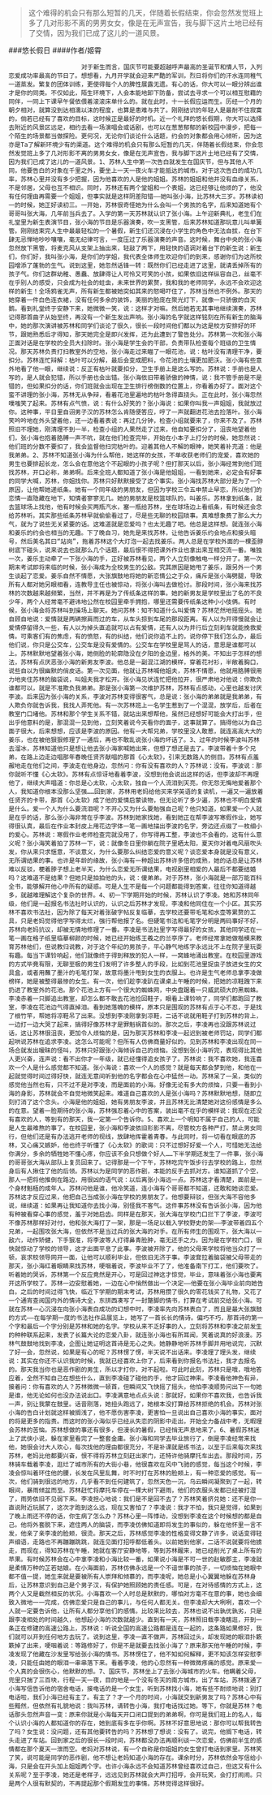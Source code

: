 > 这个难得的机会只有那么短暂的几天，伴随着长假结束，你会忽然发觉班上多了几对形影不离的男男女女，像是在无声宣告，我与脚下这片土地已经有了交情，因为我们已成了这儿的一道风景。

###悠长假日
####作者/姬霄

						对于新生而言，国庆节可能要超越呼声最高的圣诞节和情人节，入列恋爱成功率最高的节日了。想想看，九月开学就会迎来严酷的军训，烈日将你们的汗水连同稚气一道蒸发。繁复的团体训练，更使得每个人的脾性展露无遗。有心的话，你大可以一眼分辨出谁才是你的同类。不仅如此，陌生环境下，人会本能地卸下防备，尝试去寻求一个可以相互慰藉的同伴，一同上下课早午餐依偎着滚滚床单什么的。就在此时，十一长假应运而生。历经一个月的朝夕相对，就算没到达相濡以沫的程度，也算是患难与共了。刚刚结识的年轻人是最耐不住寂寞的，倘若已经有了喜欢的目标，这时候正是最好的时机。近一个礼拜的悠长假期，你大可以选择去附近的风景区远足，相约去看一场演唱会或话剧，也可以在葱葱郁郁的新校园中漫步，把每一个陌生的场景都当做探险。更何况，无论你们谈论什么话题，约会的对象都会用心倾听，因为这亦是Ta了解新环境少有的渠道。这个难得的机会只有那么短暂的几天，伴随着长假结束，你会忽然发觉班上多了几对形影不离的男男女女，像是在无声宣告，我与脚下这片土地已经有了交情，因为我们已成了这儿的一道风景。1、苏林人生中第一次告白就发生在国庆节，但与其他人不同，他要告白的对象在千里之外，要坐上一天一夜火车才能抵达的城市。对于这次告白的成功几率，苏林心里并没有多少把握，因为他喜欢的人是他的姐姐。苏林的姐姐和他并没有血缘关系，不是邻居，父母也互不相识。同时，苏林还有两个堂姐和一个表姐，这已经够让他烦的了，他没有任何理由再需要一个姐姐，但事实就是这样阴差阳错——她叫张小海，比苏林大三岁。苏林读初一的时候，她正好读初三。一开始，苏林很奇怪她为什么会叫一个男孩的名字，后来知道她有个哥哥叫张大海，几年前当兵去了。入学的第一天苏林就认识了张小海。上午迎新典礼，老生们在礼堂里为新生表演节目，张小海的节目是乐器演奏，吹一支黑管，后来苏林知道那玩意儿叫单簧管。刚刚结束完人生中最最轻松的一个暑假，新生们还沉浸在小学生的角色中无法自拔，在台下肆无忌惮地吵吵嚷嚷，毫无纪律可言，一度压过了乐器演奏的声音。这时候，舞台中央的张小海忽然放下黑管，将麦克风从支架上抽出来，轻敲了两下，用轻快的语调对着台下的新生说：新生们，你们好，我叫张小海，是你们的学姐，我代表全体师生欢迎你们的到来，感谢你们为这所校园增添了蓬勃的生气。说到这里，她忽然话锋一转：既然你们已经走进了这里，就请丢掉所有的孩子气。你们这群幼稚、愚蠢、放肆得让人可怜又可笑的小孩，如果依旧这样纵容自己，丝毫不在乎别人的感受，只会成为社会的蛀虫，未来世界的累赘，我和我的老师同学，永远不会欢迎这样的新生！全场鸦雀无声，所有新生都被她突如其来的怒喝吓住了，苏林当然也不例外。那天的她穿着一件白色连衣裙，没有任何多余的装饰，美丽的脸庞在聚光灯下，就像一只骄傲的白天鹅。看到礼堂终于安静下来，她微微一笑，说：这样才对嘛。然后她若无其事地继续演奏，苏林记得那首曲子从始至终，再没有一个新生发出声响。张小海的名字就这样铭刻在所有新生的脑海中，她的那次演讲被苏林和同学们谈论了很久，很长一段时间他们都以为这是校方安排好的环节，跟她熟悉后才得知，那天她完全是即兴发挥，还为此遭到了警告处分。苏林第一次和张小海正面对话是在学校的全员大扫除时。张小海是学生会的干部，负责带队检查每个班级的卫生情况。那天苏林负责打扫教室外的空地，张小海走过来瞄了一眼花池，说：枯叶没有清理干净，要扣分。苏林连忙辩解：枯叶可以分解，最后会变成肥料，令花池的土壤更加肥沃。张小海有些意外地看了他一眼，继续说：反正有枯叶就要扣分，卫生手册上是这么写的。苏林说：手册也是人写的，是人就会犯错，所以手册也会出错。张小海依旧带着骄傲的神情，说：我不管手册是不是错的，但如果扣分的话，你们班就会出现在卫生排行榜倒数的位置上，你看着办好了。面对这个蛮不讲理的张小海，苏林无从争辩，看着花池里遍地的枯叶急得直挠头。正在此时，张小海忽然噗嗤笑了起来。苏林有点气愤，说：有什么好笑的？张小海说：如果你叫我一声姐姐，我就放过你。这种事，平日里自诩男子汉的苏林怎么肯随便答应，哼了一声就翻进花池去捡落叶。张小海笑吟吟地在外头望着他，还一边看着表说：再过几分钟，检查小组就要来了，你来不及了。苏林照旧不理她，刚清理不到一半，检查小组的人果然走了过来，他自知要扣分了，沮丧地望着他们，张小海也抱着胳膊一声不吭，就在他们检查完毕，开始在小本子上打分的时候，她忽然说：他们班的分数不要扣了，我会监督他扫完枯叶的。迎着其他人不解的眼神，她笑着补充道：他是我弟弟。2、苏林不知道张小海为什么帮他，她这样的女孩，不单收获老师们的宠爱，喜欢她的男生也要排起长龙，怎么会在意他这个不起眼的小孩子呢？但打那天以后，张小海经常到他们班找苏林，开口必称，弟弟啊。后来全班人都知道了张小海是他姐姐，一看到她来，必定会有好事的同学大喊，苏林，你姐找你。苏林只好默默接受了这个事实。张小海找苏林大部分是为了一个原因，让他帮她递纸条。她有一个同年级的男朋友，但因为学校三令五申禁止早恋，所以他们的恋情一直隐藏在地下，知情者寥寥无几。她的男朋友是校篮球队的，叫姜乐。苏林拿到纸条，就去篮球场上找他，他有时候会买两瓶汽水，塞一瓶给苏林，坐在球场边上看纸条，有时候还会念给苏林听。其实那些纸条苏林早就偷偷看过了，尽是些无聊的校园琐事。真难想象费了那么大力气，就为了说些无关紧要的话。这难道就是恋爱吗？也太无趣了吧。他总是这样想。就连张小海和姜乐的约会也相当的无趣。下了晚自习，她先是来找苏林，让他告诉姜乐约会地点和接头暗号，然后美名其曰“站岗”，拖着苏林这个大灯泡一起去找姜乐。两人总是在学校外面的一棵歪脖树底下碰头，说来说去也就那么几个话题，最后恨不得把课外作业也拿出来互相交流一番。唯独一次，姜乐主动牵了一下张小海的手，正好被苏林看见，两个人立刻像触电一样分开了。第一次期末考试即将来临的时候，张小海成为全校男生的公敌。究其原因是她甩了姜乐，跟另外一个男生谈起了恋爱。姜乐自然不情愿，大张旗鼓地将她的新恋情公之于众，痛斥是张小海劈腿，导致所有人都对她另眼相看，连教导主任也被惊动，将张小海叫去做检讨。那段时间，张小海来找苏林的次数越来越频繁，当然，并不再是为了传纸条这样的事。她的新男友是学校里出了名的不良少年，两个人经常毫不避讳地公然在校园里牵手拥抱，哪里还需要传纸条这种小小伎俩。有时候，张小海会将苏林叫到操场上聊天。她问苏林：知不知道什么叫爱情？苏林茫然地摇摇头。她自顾自地说：爱情就是两辆擦肩而过的车，从车头掠到车尾的那段距离。有人以为开得慢就会让爱情停留得久一些，有人以为掉头直追就可以占有爱情，还有人以为并行后立刻刹车就能挽救爱情。可乘客们有的焦虑，有的愤怒，有的纠结，他们说你追不上的，说你停下我们怎么办，最后他们说，你只是公交车，公交车是没有爱情的。公交车在学校里是骂人的话，意思是谁都可以上。苏林默默地望着张小海，她侧脸的轮廓隐没在夕阳的金边里，格外的美。不知出于怎样的想法，苏林有点厌恶张小海的新男友李波。他总是一副混江湖的模样，穿着花衬衫，半敞着胸口，说些自以为很幽默的俏皮话。第一次见面，他就让苏林喊他姐夫，苏林不情愿，他就用胳膊很用力地夹住苏林的脑袋说，叫姐夫我才松开。张小海见状连忙把他拉开，很严肃地对他说：你欺负谁都可以，就是不准欺负我弟弟。那是张小海第一次维护苏林，苏林有点感动，心里也越发讨厌李波。后来因为张小海的关系，李波对苏林变得很客气，总是说：张小海的弟弟就是我弟弟，有人欺负你就告诉我，我找人弄死他。有一次苏林班上一名学生惹到了一个混混，放学后，后者在教室门口堵他。苏林和那个学生关系不错，就站出来想帮他，虽然已经想好可能会大打出手，但出乎他意料的是，那混混一见到他，立刻笑着说今天看你的面子，这事就算了。搞得他以为自己面子很大，后来想想，应该是李波的原因。他有一大帮兄弟，学校里没人敢惹，就连高高大大的姜乐，也在被他狠狠修理了一通后，再也不敢乱说张小海的坏话了。3、过年的时候李波叫苏林去溜冰，苏林知道他只是想让他去张小海家喊她出来，但想了想还是去了。李波带着十多个兄弟，在路上边走边唱那年春晚任贤齐献唱的那首《心太软》，引来无数路人的侧目。苏林有点羞赧地走在他们之间，李波走在他身边，忽然问：你有没有喜欢的人？苏林说：没有。李波说：那你就听不懂《心太软》。苏林有点惊讶地看着李波，没想到他会说出这样的话，但李波却不再理他了，继续大声唱道：你总是心太软，心太软，独自一个人流泪到天亮，你无怨无悔地爱着那个人，我知道你根本没那么坚强……回到家，苏林用老妈给他买来学英语的复读机，一遍又一遍放着任贤齐的卡带，那首《心太软》成了他的爱情启蒙读物，但无论听了多少遍，苏林也不明白爱情是什么。爱一个人为什么要流泪呢？不开心又为什么要勉强自己呢？他只知道，如果爱一个人就是在乎的话，那么张小海非常在乎李波。苏林到她家找她，看到她正在帮李波写寒假作业，她写得很认真，最后在作业本封皮上用花边字体一笔一画地描出李波的名字，旁边还点缀了一枚细小的爱心。苏林说：寒假作业老师检查完就没用了，你写得再工整，李波也不会看的，这有什么意义呢？张小海笑着拍了苏林一下，说：就像冬日里你躺在院子里晒太阳，夏天你对着电风扇吹头发，你从来只求惬意，不谈意义，为什么要那么纠结恋爱的意义呢？谈恋爱本身就是没有意义，无所谓结果的事。也许是年龄的缘故，张小海有一种超出苏林许多倍的成熟，她的话总是让苏林难以反驳，梗着脖子想上老半天，为什么恋爱无所谓结果，电视剧里相爱的人最后不都要结婚吗？这难道不是结果？但她只是拍拍他的头，说：傻弟弟。对于苏林，张小海就是一部万能百科全书，能够解开他心中所有的疑惑。可是人生不是每一个问题都能得到答案，往往你知道得越多，就越难理解这个复杂的世界。4、初一下学期开始的时候，苏林认识了李凌。她和苏林同年级，他们是一起报名书法社时认识的，认识之后苏林才发现，李凌和他同住在一个小区。其实苏林不喜欢书法社，因为除了每天对着张破字帖反复临摹，去学校还要带毛笔和水壶等累赘的工具，只是老妈觉得他字写得太烂，强行帮他报了名。但硬笔书法和毛笔字分明是两码事好不好，苏林向老妈抗议，却被无情地修理了一番。李凌是书法社里字写得最好的女孩，其他同学还在一笔一画在格子纸里临摹柳颜的时候，她已经开始练王羲之的兰亭序了。老师经常拿她做楷模来教育苏林他们，但说教归说教，对于这个年纪的男孩子，平心静气地练字永远比不上在院子里玩耍有趣。每当下课铃响起，他们就像终于得到释放的犯人一样，一窝蜂地涌出教室。在校园里游戏的方式毕竟有限，无聊至极的男生们发明了许多整人的手段，比如到花池里捉虫子放进女生的文具盒，或者用蘸了墨汁的毛笔打架，故意将墨汁甩到女生的衣服上。也许是生气老师总拿李凌做榜样，她是被整得最惨的女生。有一次，他们趁李凌趴在课桌上午睡的时候，把她的凉鞋跩下来扔进了教室外的花池。那个花池上方有一个很大的蜘蛛网，中央盘踞着一只威武硕大的黑蜘蛛。李凌赤着一只脚追出教室，却怎么都不敢去花池捡回鞋子，眼看上课铃响了，同学们都跑回了教室，李凌在花池边气得直掉泪。看到她落魄的模样，原本只是围观的苏林有点于心不忍，于是找了根竹竿，帮她将凉鞋吊了出来。没想到李凌刚拿到凉鞋，二话不说就用鞋子打到苏林的背上，一边打一边大哭了起来，搞得好像苏林才是罪魁祸首似的。那次之后，李凌再也没跟苏林说过话，这让苏林很沮丧，更加令人烦恼的是，因为那天苏林和李凌一起迟到被老师罚站，同学们都起哄说苏林在追求李凌。这怎么可能呢？但所有人仿佛商量好似的，见到苏林和李凌出现在同一场合就发出暧昧的怪叫，苏林只好跟张小海倾诉自己的烦恼。没想到张小海听完，表现得比其他人更兴奋，连声说：看不出你才一年级，就已经懂得追女孩子了。苏林说：我不喜欢她，我连喜欢一个人是什么感觉都不知道。张小海说：喜欢一个人的感觉？就是每天都会梦到他，和他在一起就觉得时间过得好快，就连无意间听到他的名字都会在心中猛然一动。苏林呆了一呆，类似的感觉他当然也有，只不过不是对李凌，而是面前的小海。好像无论有多大的烦恼，只要一看到小海的身影，苏林就会不自觉地微笑起来。难道自己喜欢的人是张小海吗？苏林默默地想，随即立刻打消了这个念头。小海是他的姐姐，她有男朋友李波，并且苏林无比清楚她对这份感情是多么的在意。望着一脸期待的张小海，苏林强忍着心中的答案，装出毫不在乎的模样说：我现在还没有喜欢的人，等到有的那天，我一定第一个告诉你。5、喜欢上一个明知不属于自己的人，可能是人生最难熬的事了。在校园里，张小海和李波依旧形影不离，尽管校方各种严打，禁止男女同行，但他们还是有办法逃开老师的视线，放肆地挥霍着青春。与此同时，将一切看在眼底的苏林，又心痛又嫉妒，他也终于听懂了《心太软》的歌词：只不过想好好爱一个人，可惜她无法给你满分，多余的牺牲她不懂心疼，你应该不会只想做个好人……下半学期还发生了一件事，张小海的哥哥张大海从部队上复员回来了。记得那是一个下午，苏林吃完午饭步行去学校的路上，忽然身后有人揪住了他的后领。苏林以为是同学的恶作剧，本能的反手去抓对方。谁知道抓了个空，那人一把将他推倒在路边，用很凶的语气说：以后离张小海远一点。苏林这才看清楚，面前是一个身材魁梧的成年人。苏林问他是谁，他冷笑道，连小海有个哥哥都不知道，还敢和她谈恋爱。苏林这才反应过来，他把自己当成张小海在学校的男朋友了。他想要辩驳，但张大海不容他多说，继续道：如果再让我知道你去找小海，别怪我不客气。这件事苏林没有告诉张小海，因为他有种被看穿心事的感觉，羞于对她启齿。同样是在那天，张大海在学校门口拦下了李波，李波可不像苏林那样好对付，他和张大海打了一架，那是一场足以载入学校野史的架——李波带着四五个兄弟，一起围攻张大海，但依然不是当过兵的张大海的对手。在所有师生的围观下，张大海以一敌六，动作矫健，下手狠准，将李波等人打得鼻青脸肿，毫无还手之力。因为是在学校门口，很快就惊动了学校的领导，这才出面平息了此事。李波被开除了，他的父母来学校将他当众打了一顿，哀求校领导网开一面，让他可以顺利毕业，但依旧无济于事。李波耷拉着脑袋被父母带走的那天，张小海红着眼睛来找苏林，哽咽着说，李波毕业不了了，他准备南下打工，他们要吹了。听着她的哭诉，苏林第一个反应竟然是开心，可是回过神这才惊觉，毕业，意味着张小海也要离开这所学校了。苏林一边安慰着她，一边在心中悄然做出一个决定——他要在张小海毕业前向她告白。之后的时间过得飞快，临近下学期的期末考试，苏林用攒了很久的零花钱买了礼物，又花了一个通宵查阅国内外的情诗大全，东拼西凑写了一封蹩脚的情书，打算在考试前交给张小海。可就在苏林一心沉浸在向张小海表白成功的幻想中时，李凌率先向苏林表白了，而且是最大张旗鼓的方式——在每学期一度的书法社作品展览上，她写了一首长长的情诗。偏巧不巧，那首诗的第一个字和最后一个字分别是苏林和她的名字。学校从来不乏好事的人，立刻将苏林和李凌之前发生的种种联系起来，发表了长篇大论的恋爱八卦，就连张小海也有所耳闻，笑着说真的好浪漫。苏林气鼓鼓地找到李凌，企图让她证明这首诗是无心之失。她静静地听苏林手脚并用地说完，沉默了好一会，忽然说，如果是有心的呢？苏林愣了愣，半天说不出话来。李凌理了理头发，继续说：其实在你还不认识我的时候，我就已经喜欢上你了，后来看到你报名书法社，我才去报名的。那天我当你也是恶作剧的男生，所以才打你，对不起啦。可此时此刻，苏林只是哦，哦地答应着，全然不知自己在想些什么，直到李凌碰了碰他的手，他才回过神来。李凌看他神色有异，接着问：你有喜欢的人？苏林微微一顿首，但瞬间又飞快摇了摇头，他怕李凌顺势问出下一句她是谁，他无论如何也没办法说出口。李凌满意地点点头说：那就好，如果你不喜欢我，也告诉我一声，别让我蒙在鼓里。话音刚落，她扭头跑远了，她根本没打算给苏林拒绝的机会。苏林对张小海的告白计划就这样被搁浅了，他不愿伤害李凌，更害怕一旦说出自己喜欢小海的事实，面对的将是更多的指责。而这时的张小海似乎已经从失恋的阴影中走出，开始全力备战中考，无暇理会苏林的苦恼。苏林想做的事还有很多，但漫长的暑假，已经悄无声息地来了。6、暑假苏林迷上了武侠小说，躲在家里看完了一整套金庸。张小海和同学去毕业旅行了，倒是李凌经常来找他，她很会讨大人欢心，每次找他的理由都很充分，不是补课就是练书法，以至于后来每次来找苏林，老妈比他都要兴奋，恨不得将苏林立刻赶出家门，还特许他骑摩托车出去。那段时间，苏林骑车载着李凌，逛烂了城市所有的大街小巷，他很喜欢在风中飞驰的感觉，每当这个时候，李凌会惊叫着环住他的腰，长发在风里乱舞，时不时打在苏林的脸颊上，有一种恋爱的感觉。有一次，他们骑到很远的地方，几乎看不到任何建筑了，忽然天色一沉，乌云瞬间凝聚到了一起，转眼间，暴雨倾盆而至。苏林赶忙将摩托车停在一棵大树下避雨，他们的衣服头发都已经被打湿了，雨势依旧不见弱下来。李凌担心地说：我们是不是回不去了？苏林笑着挤兑她：还不是你一直说附近玩腻了，这次才跑到这么远，现在又害怕了？李凌说：我才不怕，我只是觉得，如果到了晚上雨还不停的话，你生病了怎么办？苏林心里一阵悸动，没想到李凌在这个时候想的都是自己。他将外套脱下来，遮住两人的脑袋，而李凌仿佛知道即将发生的事似的，躲在他怀里一言不发，他亲了亲李凌的脸颊，很烫。那天之后，苏林感觉李凌的性格变得文静了许多，说话变得轻声细语，走路也不再蹦蹦跳跳，就连见面打招呼都低着头。以前她到他家，二话不说就要将他掳走，而现在，得知苏林在午睡，她就在客厅安静地等，等到苏林醒来，她已经削光了桌上所有的苹果。有时候苏林会在心中拿李凌和小海比较一番，如果说小海是不可一世的赵敏郡主，李凌就是柔情万种的芷若姑娘。在小海面前，苏林仿佛永远是一个不谙世事的孩子，一切烦恼在她眼中都不值一提，她生来就是要被所有人崇拜和倾慕的，而李凌呢，她总是小心翼翼地躲在苏林身后，让苏林意识到自己是个男子汉，有保护她照顾她的责任感。可是，在对待感情的方式上，这两个人又是截然相反的状况。小海喜欢一个人时总是默默的，哪怕对方毫不在意的事，她也会细致入微地一一完成，仿佛恋爱只是自己的事儿，与任何人都无关。但李凌却大大咧咧，喜欢一个人就一定要告诉他，让所有人都分享他们的感情。比较来比较去，苏林也说不出孰优孰劣，只是跟李凌相处的时间越久，他想起小海的次数就越少。直到有一天，苏林照旧载李凌瞎逛，开到一条正在修建的高速公路上，苏林说：听说全国的高速公路都是连在一起的，这条路如果修好，我们就可以开到任何地方去玩了。说到这里，李凌一直不做声，苏林回过头，却发现她的眼泪扑簌簌掉了出来，哽咽着说：等路修好了，你是不是就要去找张小海了？原来那天他午睡的时候，李凌发现了他藏在沙发里写给张小海的情书。苏林愣住了，他不知如何解释，更不知该怎样安慰李凌，只能任由她的眼泪一串串落下来。看着李凌，他的心忽然有一种微微疼痛的感觉。原来爱一个人真的会很伤心，他默默的想。7、国庆节，苏林坐上了去张小海城市的火车。他瞒着父母，兜里只揣了三百块，行程一天一夜，目的地是一个没有冬天的南方城市。出了车站，苏林拨通了小海写信告诉他的宿舍电话，接电话的是一个女生，听到苏林找小海，她有些不耐烦地说：别打电话啦，我们小海已经有主了。有主了？才一个月的时间，小海就交到新男友了吗？苏林心中有些黯然，但依然有礼貌地说：我叫苏林，请转告小海，我打电话找过她。等下，你就是苏林？电话那头忽然声音一变：原来你就是小海每天开口闭口提到的弟弟啊，你可是我们班上的名人，每个认识小海的人都知道你的存在，她到底有多在乎你啊。苏林不好意思地说：那你可以帮我转告了吗？女生说：没问题，还有其他要转告的吗？苏林想了想说：没有了。说完，他搁下电话，转头走进了车站。回到家之后的很长一段时间，苏林都没办法再顺利谈一次恋爱，仿佛前半生的感情都在那个夏天一泄而空。老妈对苏林说，有一个自称是你姐姐的女生曾打电话到家里。苏林笑了笑，说可能是同学的恶作剧，他不想让老妈知道小海的存在。课余时分，苏林依然会写信给小海，只是会在开头加上姐姐两个字。也许小海永远不会知道苏林曾经喜欢过自己，但这又有什么关系呢？至于李凌，她还是老样子，远远见到苏林就会大声打招呼，会开玩笑，会打打闹闹。只是两个人很有默契的，不再提起那个假期发生的事情。苏林觉得这样很好。			  		